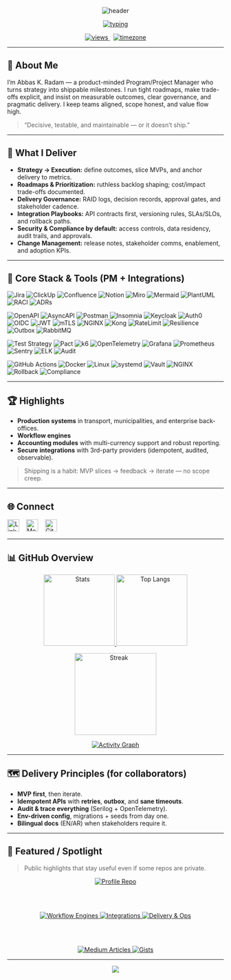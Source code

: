 <!-- Header Wave (dark-friendly gradient) -->
<p align="center">
  <img src="https://capsule-render.vercel.app/api?type=waving&height=220&color=0:f43f5e,100:6366f1&text=Abbas%20K.%20Radam&fontAlign=50&fontSize=52&fontColor=ffffff&animation=fadeIn" alt="header" />
</p>

<!-- Typing intro -->
<p align="center">
  <a href="https://github.com/3bbasDev">
    <img src="https://readme-typing-svg.demolab.com?font=Fira+Code&pause=1100&width=600&center=true&vCenter=true&lines=Executive+Architect+%7C+PM+%2B+.NET++Backend+Developer;Clean+Architecture+%7C+CQRS+%7C+EF+Core+%2B+PostgreSQL;Building+GovTech+%26+Enterprise+Systems;Auditability+%E2%80%A2+Idempotency+%E2%80%A2+Resilience" alt="typing" />
  </a>
</p>

<!-- Quick badges -->
<p align="center">
  <a href="https://github.com/3bbasDev">
    <img src="https://komarev.com/ghpvc/?username=3bbasDev&label=Profile%20Views&color=6366f1&style=flat" alt="views" />
  </a>
  &nbsp;
  <a href="https://github.com/3bbasDev">
    <img src="https://img.shields.io/badge/Timezone-Asia%2FBaghdad-0ea5e9?style=flat&logo=clockify&logoColor=white" alt="timezone" />
  </a>
</p>

---

## 👋 About Me
I’m Abbas K. Radam — a product-minded Program/Project Manager who turns strategy into shippable milestones. I run tight roadmaps, make trade-offs explicit, and insist on measurable outcomes, clear governance, and pragmatic delivery. I keep teams aligned, scope honest, and value flow high.

> “Decisive, testable, and maintainable — or it doesn’t ship.”

---

## 🎯 What I Deliver
- **Strategy → Execution:** define outcomes, slice MVPs, and anchor delivery to metrics.
- **Roadmaps & Prioritization:** ruthless backlog shaping; cost/impact trade-offs documented.
- **Delivery Governance:** RAID logs, decision records, approval gates, and stakeholder cadence.
- **Integration Playbooks:** API contracts first, versioning rules, SLAs/SLOs, and rollback paths.
- **Security & Compliance by default:** access controls, data residency, audit trails, and approvals.
- **Change Management:** release notes, stakeholder comms, enablement, and adoption KPIs.

---

## 🔧 Core Stack & Tools (PM + Integrations)

<!-- Product & Delivery -->
<p>
  <img alt="Jira" src="https://img.shields.io/badge/Jira-Project%20Boards-0052CC?logo=jira&logoColor=white" />
  <img alt="ClickUp" src="https://img.shields.io/badge/ClickUp-Roadmaps-7B68EE?logo=clickup&logoColor=white" />
  <img alt="Confluence" src="https://img.shields.io/badge/Confluence-Docs-172B4D?logo=confluence&logoColor=white" />
  <img alt="Notion" src="https://img.shields.io/badge/Notion-Specs-000000?logo=notion&logoColor=white" />
  <img alt="Miro" src="https://img.shields.io/badge/Miro-Workshops-050038?logo=miro&logoColor=white" />
  <img alt="Mermaid" src="https://img.shields.io/badge/Diagrams-Mermaid-0ea5e9" />
  <img alt="PlantUML" src="https://img.shields.io/badge/Diagrams-PlantUML-10b981" />
  <img alt="RACI" src="https://img.shields.io/badge/Governance-RACI%2FDRI-334155" />
  <img alt="ADRs" src="https://img.shields.io/badge/Architecture-ADRs-475569" />
</p>

<!-- APIs & Integrations -->
<p>
  <img alt="OpenAPI" src="https://img.shields.io/badge/OpenAPI-Contracts-6BA539?logo=swagger&logoColor=white" />
  <img alt="AsyncAPI" src="https://img.shields.io/badge/AsyncAPI-Events-23A59F?logo=asyncapi&logoColor=white" />
  <img alt="Postman" src="https://img.shields.io/badge/Postman-Collections-FF6C37?logo=postman&logoColor=white" />
  <img alt="Insomnia" src="https://img.shields.io/badge/Insomnia-Testing-4000BF?logo=insomnia&logoColor=white" />
  <img alt="Keycloak" src="https://img.shields.io/badge/IdP-Keycloak-2C2C2C?logo=keycloak&logoColor=white" />
  <img alt="Auth0" src="https://img.shields.io/badge/IdP-Auth0-EB5424?logo=auth0&logoColor=white" />
  <img alt="OIDC" src="https://img.shields.io/badge/Auth-OIDC-111827?logo=openid&logoColor=white" />
  <img alt="JWT" src="https://img.shields.io/badge/Tokens-JWT-334155" />
  <img alt="mTLS" src="https://img.shields.io/badge/TLS-mTLS-475569" />
  <img alt="NGINX" src="https://img.shields.io/badge/Gateway-NGINX-009639?logo=nginx&logoColor=white" />
  <img alt="Kong" src="https://img.shields.io/badge/Gateway-Kong-003459?logo=kong&logoColor=white" />
  <img alt="RateLimit" src="https://img.shields.io/badge/Policies-Rate%20Limits%20%7C%20Quotas-64748b" />
  <img alt="Resilience" src="https://img.shields.io/badge/Resilience-Idempotency%20%7C%20Retries%20%7C%20CB-0ea5e9" />
  <img alt="Outbox" src="https://img.shields.io/badge/Messaging-Outbox%2FInbox-1f2937" />
  <img alt="RabbitMQ" src="https://img.shields.io/badge/Broker-RabbitMQ-FF6600?logo=rabbitmq&logoColor=white" />
</p>

<!-- Quality & Observability -->
<p>
  <img alt="Test Strategy" src="https://img.shields.io/badge/QA-Unit%20%7C%20Contract%20%7C%20E2E-334155" />
  <img alt="Pact" src="https://img.shields.io/badge/Contract-Pact-DC382D?logo=pact&logoColor=white" />
  <img alt="k6" src="https://img.shields.io/badge/Perf-k6-7D64FF?logo=k6&logoColor=white" />
  <img alt="OpenTelemetry" src="https://img.shields.io/badge/Tracing-OpenTelemetry-000000?logo=opentelemetry&logoColor=white" />
  <img alt="Grafana" src="https://img.shields.io/badge/Dashboards-Grafana-F46800?logo=grafana&logoColor=white" />
  <img alt="Prometheus" src="https://img.shields.io/badge/Metrics-Prometheus-E6522C?logo=prometheus&logoColor=white" />
  <img alt="Sentry" src="https://img.shields.io/badge/Errors-Sentry-362D59?logo=sentry&logoColor=white" />
  <img alt="ELK" src="https://img.shields.io/badge/Logs-Elastic%20%7C%20Kibana-005571?logo=elastic&logoColor=white" />
  <img alt="Audit" src="https://img.shields.io/badge/Audit-Append--Only%20Trails-475569" />
</p>

<!-- Ops & Delivery -->
<p>
  <img alt="GitHub Actions" src="https://img.shields.io/badge/CI%2FCD-GitHub%20Actions-2088FF?logo=githubactions&logoColor=white" />
  <img alt="Docker" src="https://img.shields.io/badge/Runtime-Docker-2496ED?logo=docker&logoColor=white" />
  <img alt="Linux" src="https://img.shields.io/badge/OS-Linux-111827?logo=linux&logoColor=white" />
  <img alt="systemd" src="https://img.shields.io/badge/Services-systemd-4B5563" />
  <img alt="Vault" src="https://img.shields.io/badge/Secrets-HashiCorp%20Vault-000000?logo=vault&logoColor=white" />
  <img alt="NGINX" src="https://img.shields.io/badge/Proxy-NGINX-009639?logo=nginx&logoColor=white" />
  <img alt="Rollback" src="https://img.shields.io/badge/Release-Rollback%20Playbooks-64748b" />
  <img alt="Compliance" src="https://img.shields.io/badge/Security-OWASP-000000?logo=owasp&logoColor=white" />
</p>

---

## 🏆 Highlights
- **Production systems** in transport, municipalities, and enterprise back-offices.
- **Workflow engines**
- **Accounting modules** with multi-currency support and robust reporting.
- **Secure integrations** with 3rd-party providers (idempotent, audited, observable).

> Shipping is a habit: MVP slices → feedback → iterate — no scope creep.

---

## 🌐 Connect
<p>
  <a href="https://www.linkedin.com/in/3bbasDev"><img width="28" src="https://raw.githubusercontent.com/rahulbanerjee26/githubAboutMeGenerator/main/icons/linked-in-alt.svg" alt="LinkedIn"/></a>
  &nbsp;&nbsp;
  <a href="https://medium.com/@3bbasDev"><img width="28" src="https://raw.githubusercontent.com/rahulbanerjee26/githubAboutMeGenerator/main/icons/medium.svg" alt="Medium"/></a>
  &nbsp;&nbsp;
  <a href="https://github.com/3bbasDev"><img width="28" src="https://raw.githubusercontent.com/rahulbanerjee26/githubAboutMeGenerator/main/icons/github.svg" alt="GitHub"/></a>
</p>

---

## 📊 GitHub Overview

<p align="center">
  <a href="https://github.com/3bbasDev">
    <img height="165" src="https://github-readme-stats.vercel.app/api?username=3bbasDev&show_icons=true&theme=tokyonight&count_private=true&include_all_commits=true&cache_seconds=1800" alt="Stats"/>
  </a>
  <a href="https://github.com/3bbasDev">
    <img height="165" src="https://github-readme-stats.vercel.app/api/top-langs/?username=3bbasDev&layout=compact&theme=tokyonight&hide=html,css&cache_seconds=1800" alt="Top Langs"/>
  </a>
</p>
<p align="center">
  <a href="https://github.com/3bbasDev">
    <img height="190" src="https://streak-stats.demolab.com?user=3bbasDev&theme=tokyonight&date_format=j%20M%5B%20Y%5D" alt="Streak"/>
  </a>
</p>
<p align="center">
  <a href="https://github.com/3bbasDev">
    <img src="https://github-readme-activity-graph.vercel.app/graph?username=3bbasDev&theme=tokyo-night&hide_border=true" alt="Activity Graph"/>
  </a>
</p>

---

## 🗺 Delivery Principles (for collaborators)
- **MVP first**, then iterate.  
- **Idempotent APIs** with **retries**, **outbox**, and **sane timeouts**.  
- **Audit & trace everything** (Serilog + OpenTelemetry).  
- **Env-driven config**, migrations + seeds from day one.  
- **Bilingual docs** (EN/AR) when stakeholders require it.

---

## 📌 Featured / Spotlight
> Public highlights that stay useful even if some repos are private.

<div align="center">

<!-- Profile repo (safe pin) -->
<a href="https://github.com/3bbasDev/3bbasDev">
  <img src="https://github-readme-stats.vercel.app/api/pin/?username=3bbasDev&repo=3bbasDev&theme=radical" alt="Profile Repo"/>
</a>

<br/><br/>

<!-- Topic Spotlights (search filters that won’t break) -->
<a href="https://github.com/3bbasDev?tab=repositories&q=workflow&type=&language=&sort=">
  <img src="https://img.shields.io/badge/Workflows-%F0%9F%94%97%20Engines%20%26%20Approvals-6366f1?style=for-the-badge" alt="Workflow Engines"/>
</a>
<a href="https://github.com/3bbasDev?tab=repositories&q=integration&type=&language=&sort=">
  <img src="https://img.shields.io/badge/Integrations-APIs%20%26%20Webhooks-f43f5e?style=for-the-badge" alt="Integrations"/>
</a>
<a href="https://github.com/3bbasDev?tab=repositories&q=devops&type=&language=&sort=">
  <img src="https://img.shields.io/badge/Delivery-CI%2FCD%20%26%20Ops-10b981?style=for-the-badge" alt="Delivery & Ops"/>
</a>

<br/><br/>

<!-- Writing & Guides -->
<a href="https://medium.com/@3bbasDev">
  <img src="https://img.shields.io/badge/Articles-Product%20%7C%20Architecture%20%7C%20Ops-0ea5e9?style=for-the-badge" alt="Medium Articles"/>
</a>
<a href="https://gist.github.com/3bbasDev">
  <img src="https://img.shields.io/badge/Gists-Playbooks%20%26%20Checklists-f59e0b?style=for-the-badge" alt="Gists"/>
</a>

---

<!-- Footer Wave -->
<p align="center">
  <img src="https://capsule-render.vercel.app/api?type=waving&height=120&color=0:6366f1,100:f43f5e&section=footer" />
</p>
